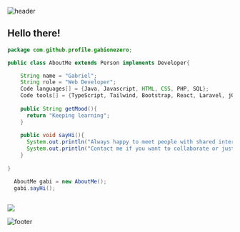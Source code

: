 ![header](https://capsule-render.vercel.app/api?type=waving&color=0:F59A43,100:F47C20&text=Gabriel%20Sánchez&fontColor=E6EBEF&fontSize=30&fontAlign=82&height=150&width=500&fontAlignY=35)

## Hello there!
```java
package com.github.profile.gabionezero;

public class AboutMe extends Person implements Developer{

    String name = "Gabriel";
    String role = "Web Developer";
    Code languages[] = {Java, Javascript, HTML, CSS, PHP, SQL}; 
    Code tools[] = {TypeScript, Tailwind, Bootstrap, React, Laravel, jQuery, AWS, figma, ionic};
    
    public String getMood(){
      return "Keeping learning";
    }
    
    public void sayHi(){
      System.out.println("Always happy to meet people with shared interests."); 
      System.out.println("Contact me if you want to collaborate or just to chat.");
    }
        
}

  AboutMe gabi = new AboutMe();
  gabi.sayHi();
  
```
![](https://komarev.com/ghpvc/?username=your-github-username&color=013747)

![footer](https://capsule-render.vercel.app/api?type=waving&color=0:F47C20,100:F59A43&height=85&section=footer)
